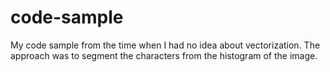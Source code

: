 # code-sample
My code sample from the time when I had no idea about vectorization.
The approach was to segment the characters from the histogram of the image.
